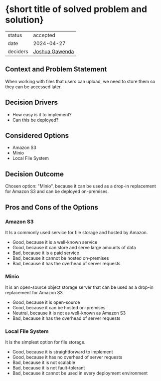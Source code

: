 # {short title of solved problem and solution}

|          |                                                   |
|----------|---------------------------------------------------|
| status   | accepted                                          |
| date     | 2024-04-27                                        |
| deciders | [Joshua Gawenda](https://github.com/gutentag2012) |

## Context and Problem Statement

When working with files that users can upload, we need to store them so they can be accessed later.

## Decision Drivers

* How easy is it to implement?
* Can this be deployed?

## Considered Options

* Amazon S3
* Minio
* Local File System

## Decision Outcome

Chosen option: "Minio", because it can be used as a drop-in replacement for Amazon S3 and can be deployed on-premises.

## Pros and Cons of the Options

### Amazon S3

It Is a commonly used service for file storage and hosted by Amazon.

* Good, because it is a well-known service
* Good, because it can store and serve large amounts of data
* Bad, because it is a paid service
* Bad, because it cannot be hosted on-premises
* Bad, because it has the overhead of server requests

### Minio

It is an open-source object storage server that can be used as a drop-in replacement for Amazon S3.

* Good, because it is open-source
* Good, because it can be hosted on-premises
* Neutral, because it is not as well-known as Amazon S3
* Bad, because it has the overhead of server requests

### Local File System

It is the simplest option for file storage.

* Good, because it is straightforward to implement
* Good, because it has no overhead of server requests
* Bad, because it is not scalable
* Bad, because it is not fault-tolerant
* Bad, because it cannot be used in every deployment environment
